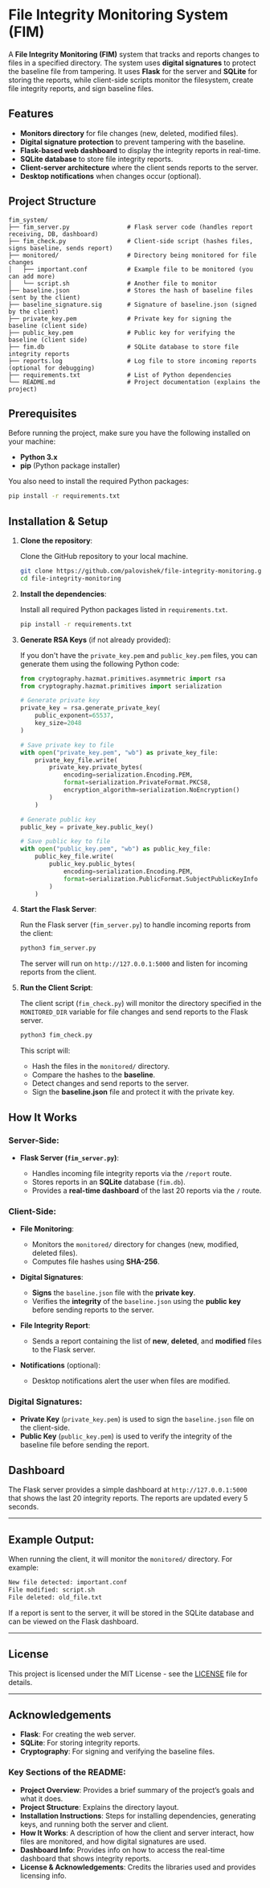 # File Integrity Monitoring System (FIM)

A **File Integrity Monitoring (FIM)** system that tracks and reports changes to files in a specified directory. The system uses **digital signatures** to protect the baseline file from tampering. It uses **Flask** for the server and **SQLite** for storing the reports, while client-side scripts monitor the filesystem, create file integrity reports, and sign baseline files.

## Features

- **Monitors directory** for file changes (new, deleted, modified files).
- **Digital signature protection** to prevent tampering with the baseline.
- **Flask-based web dashboard** to display the integrity reports in real-time.
- **SQLite database** to store file integrity reports.
- **Client-server architecture** where the client sends reports to the server.
- **Desktop notifications** when changes occur (optional).

## Project Structure

```plaintext
fim_system/
├── fim_server.py                # Flask server code (handles report receiving, DB, dashboard)
├── fim_check.py                 # Client-side script (hashes files, signs baseline, sends report)
├── monitored/                   # Directory being monitored for file changes
│   ├── important.conf           # Example file to be monitored (you can add more)
│   └── script.sh                # Another file to monitor
├── baseline.json                # Stores the hash of baseline files (sent by the client)
├── baseline_signature.sig       # Signature of baseline.json (signed by the client)
├── private_key.pem              # Private key for signing the baseline (client side)
├── public_key.pem               # Public key for verifying the baseline (client side)
├── fim.db                       # SQLite database to store file integrity reports
├── reports.log                  # Log file to store incoming reports (optional for debugging)
├── requirements.txt             # List of Python dependencies
└── README.md                    # Project documentation (explains the project)
````

## Prerequisites

Before running the project, make sure you have the following installed on your machine:

* **Python 3.x**
* **pip** (Python package installer)

You also need to install the required Python packages:

```bash
pip install -r requirements.txt
```

## Installation & Setup

1. **Clone the repository**:

   Clone the GitHub repository to your local machine.

   ```bash
   git clone https://github.com/palovishek/file-integrity-monitoring.git
   cd file-integrity-monitoring
   ```

2. **Install the dependencies**:

   Install all required Python packages listed in `requirements.txt`.

   ```bash
   pip install -r requirements.txt
   ```

3. **Generate RSA Keys** (if not already provided):

   If you don't have the `private_key.pem` and `public_key.pem` files, you can generate them using the following Python code:

   ```python
   from cryptography.hazmat.primitives.asymmetric import rsa
   from cryptography.hazmat.primitives import serialization

   # Generate private key
   private_key = rsa.generate_private_key(
       public_exponent=65537,
       key_size=2048
   )

   # Save private key to file
   with open("private_key.pem", "wb") as private_key_file:
       private_key_file.write(
           private_key.private_bytes(
               encoding=serialization.Encoding.PEM,
               format=serialization.PrivateFormat.PKCS8,
               encryption_algorithm=serialization.NoEncryption()
           )
       )

   # Generate public key
   public_key = private_key.public_key()

   # Save public key to file
   with open("public_key.pem", "wb") as public_key_file:
       public_key_file.write(
           public_key.public_bytes(
               encoding=serialization.Encoding.PEM,
               format=serialization.PublicFormat.SubjectPublicKeyInfo
           )
       )
   ```

4. **Start the Flask Server**:

   Run the Flask server (`fim_server.py`) to handle incoming reports from the client:

   ```bash
   python3 fim_server.py
   ```

   The server will run on `http://127.0.0.1:5000` and listen for incoming reports from the client.

5. **Run the Client Script**:

   The client script (`fim_check.py`) will monitor the directory specified in the `MONITORED_DIR` variable for file changes and send reports to the Flask server.

   ```bash
   python3 fim_check.py
   ```

   This script will:

   * Hash the files in the `monitored/` directory.
   * Compare the hashes to the **baseline**.
   * Detect changes and send reports to the server.
   * Sign the **baseline.json** file and protect it with the private key.

## How It Works

### Server-Side:

* **Flask Server (`fim_server.py`)**:

  * Handles incoming file integrity reports via the `/report` route.
  * Stores reports in an **SQLite** database (`fim.db`).
  * Provides a **real-time dashboard** of the last 20 reports via the `/` route.

### Client-Side:

* **File Monitoring**:

  * Monitors the `monitored/` directory for changes (new, modified, deleted files).
  * Computes file hashes using **SHA-256**.

* **Digital Signatures**:

  * **Signs** the `baseline.json` file with the **private key**.
  * Verifies the **integrity** of the `baseline.json` using the **public key** before sending reports to the server.

* **File Integrity Report**:

  * Sends a report containing the list of **new**, **deleted**, and **modified** files to the Flask server.

* **Notifications** (optional):

  * Desktop notifications alert the user when files are modified.

### Digital Signatures:

* **Private Key** (`private_key.pem`) is used to sign the `baseline.json` file on the client-side.
* **Public Key** (`public_key.pem`) is used to verify the integrity of the baseline file before sending the report.

## Dashboard

The Flask server provides a simple dashboard at `http://127.0.0.1:5000` that shows the last 20 integrity reports. The reports are updated every 5 seconds.

---

## Example Output:

When running the client, it will monitor the `monitored/` directory. For example:

```bash
New file detected: important.conf
File modified: script.sh
File deleted: old_file.txt
```

If a report is sent to the server, it will be stored in the SQLite database and can be viewed on the Flask dashboard.

---

## License

This project is licensed under the MIT License - see the [LICENSE](LICENSE) file for details.

---

## Acknowledgements

* **Flask**: For creating the web server.
* **SQLite**: For storing integrity reports.
* **Cryptography**: For signing and verifying the baseline files.


### Key Sections of the README:

- **Project Overview**: Provides a brief summary of the project’s goals and what it does.
- **Project Structure**: Explains the directory layout.
- **Installation Instructions**: Steps for installing dependencies, generating keys, and running both the server and client.
- **How It Works**: A description of how the client and server interact, how files are monitored, and how digital signatures are used.
- **Dashboard Info**: Provides info on how to access the real-time dashboard that shows integrity reports.
- **License & Acknowledgements**: Credits the libraries used and provides licensing info.
